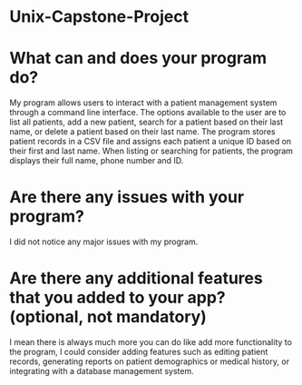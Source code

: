 # Unix-Capstone-Project

# What can and does your program do?
My program allows users to interact with a patient management system through a command line interface. The options available to the user are to list all patients, add a new patient, search for a patient based on their last name, or delete a patient based on their last name. The program stores patient records in a CSV file and assigns each patient a unique ID based on their first and last name. When listing or searching for patients, the program displays their full name, phone number and ID.

# Are there any issues with your program?
I did not notice any major issues with my program.

# Are there any additional features that you added to your app? (optional, not mandatory)
I mean there is always much more you can do like add more functionality to the program, I could consider adding features such as editing patient records, generating reports on patient demographics or medical history, or integrating with a database management system.
